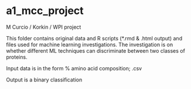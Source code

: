 # a1_mcc_project
M Curcio / Korkin / WPI project

This folder contains original data and R scripts (*.rmd & .html output) and files used for machine learning investigations. The investigation is on whether different ML techniques can discriminate between two classes of proteins. 

Input data is in the form % amino acid composition; .csv

Output is a binary classification
